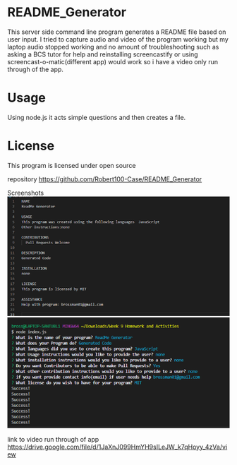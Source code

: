 # README_Generator
This server side command line program generates a README file based on user input. I tried to capture audio and video of the program working but my laptop audio
stopped working and no amount of troubleshooting such as asking a BCS tutor for help and reinstalling screencastify or using screencast-o-matic(different app)
would work so i have a video only run through of the app.

# Usage
Using node.js it acts simple questions and then creates a file.

# License
This program is licensed under open source

repository https://github.com/Robert100-Case/README_Generator

Screenshots
<img src="Generator_Screenshot1.png">
<img src="Generator_Screenshot2.png">

link to video run through of app
https://drive.google.com/file/d/1JaXnJ099HmYH9sILeJW_k7qHoyy_4zVa/view
